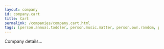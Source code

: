 ```yaml
---
layout: company
id: company.cart
title: Cart
permalink: /companies/company.cart.html
tags: [person.annual.toddler, person.music.matter, person.own.random, person.layer.glance, person.physical.twist]
---
```


Company details...